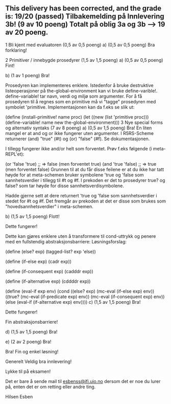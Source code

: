This delivery has been corrected, and the grade is: 19/20 (passed)
Tilbakemelding på Innlevering 3b! (9 av 10 poeng)
Totalt på oblig 3a og 3b --> 19 av 20 poeng.
--
1 Bli kjent med evaluatoren (0,5 av 0,5 poeng)
a) (0,5 av 0,5 poeng)
Bra forklaring!

2 Primitiver / innebygde prosedyrer (1,5 av 1,5 poeng)
a) (0,5 av 0,5 poeng)
Fint!

b) (1 av 1 poeng)
Bra!

Prosedyren kan implementeres enklere. Istedenfor å bruke destruktive listeoperasjoner på the-global-environment kan vi bruke define-varible!. define-variable! tar navn, verdi og miljø som argumenter. For å få prosedyren til å regnes som en primitive må vi "tagge" prosedyren med symbolet 'primitive. Implementasjonen kan da f.eks se slik ut:

(define (install-primitive! name proc) 
  (let ((new (list 'primitive proc)))
    (define-variable! name new the-global-environment)))
3 Nye special forms og alternativ syntaks (7 av 8 poeng)
a) (0,5 av 1,5 poeng)
Bra! En liten mangel er at and og or ikke fungerer uten argumenter. I R5RS-Scheme returnerer (and) "true" (#t) og (or) "false" (#f). Se dokumentasjonen.

I tillegg fungerer ikke and/or helt som forventet. Prøv f.eks følgende (i meta-REPL'et):

(or 'false 'true)  ;; => false (men forventet true)
(and 'true 'false) ;; => true (men forventet false)
Grunnen til at du får disse feilene er at du ikke har tatt høyde for at meta-schemen bruker symbolene 'true og 'false som sannhetsverdier i tillegg til #t og #f. I prekoden er det to prosedyrer true? og false? som tar høyde for disse sannhetsverdisymbolene.

Hadde gjerne sett at dere returnert 'true og 'false som sannhetsverdier i stedet for #t og #f. Det fremgår av prekoden at det er disse som brukes som "hovedsannhetsverdier" i meta-schemen.

b) (1,5 av 1,5 poeng)
Flott!

Dette fungerer!

Dette kan gjøres enklere uten å transformere til cond-uttrykk og penere med en fullstendig abstraksjonsbarriere:
Løsningsforslag:

(define (else? exp) (tagged-list? exp 'else))

(define (if-else exp) (cadr exp))

(define (if-consequent exp) (cadddr exp))

(define (if-alternative exp) (cddddr exp))

(define (eval-if exp env)
 (cond ((else? exp) (mc-eval (if-else exp) env))
       ((true? (mc-eval (if-predicate exp) env))
        (mc-eval (if-consequent exp) env))
       (else (eval-if (if-alternative exp) env))))
c) (1,5 av 1,5 poeng)
Bra!

Dette fungerer!

Fin abstraksjonsbarriere!

d) (1,5 av 1,5 poeng)
Bra!

e) (2 av 2 poeng)
Bra!

Bra! Fin og enkel løsning!

Generelt
Veldig bra innlevering!

Lykke til på eksamen!

Det er bare å sende mail til esbenss@ifi.uio.no dersom det er noe du lurer på, enten det er om retting eller andre ting.

Hilsen Esben